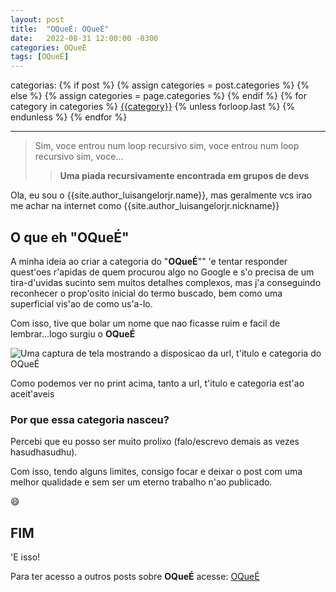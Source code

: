```yaml
---
layout: post
title:  "OQueÉ: OQueÉ"
date:   2022-08-31 12:00:00 -0300
categories: OQueÉ
tags: [OQueÉ]
---
```


<div class="post-categories">
categorias: 
  {% if post %}
    {% assign categories = post.categories %}
  {% else %}
    {% assign categories = page.categories %}
  {% endif %}
  {% for category in categories %}
  <a href="{{site.baseurl}}/categorias/#{{category|slugize}}">{{category}}</a>
  {% unless forloop.last %}&nbsp;{% endunless %}
  {% endfor %}
</div>

------


> Sim, voce entrou num loop recursivo sim, voce entrou num loop recursivo sim, voce...
>> **Uma piada recursivamente encontrada em grupos de devs**

Ola, eu sou o {{site.author_luisangelorjr.name}}, mas geralmente vcs irao me achar na internet como {{site.author_luisangelorjr.nickname}}


## O que eh "OQueÉ"

A minha ideia ao criar a categoria do "**OQueÉ**"" 'e tentar responder quest'oes r'apidas de quem procurou algo no Google  e s'o precisa de um tira-d'uvidas sucinto sem muitos detalhes complexos, mas j'a conseguindo reconhecer o prop'osito inicial do termo buscado, bem como uma superficial vis'ao de como us'a-lo.

Com isso, tive que bolar um nome que nao ficasse ruim e facil de lembrar...logo surgiu o **OQueÉ**

![Uma captura de tela mostrando a disposicao da url, t'itulo e categoria do **OQueÉ**]({{site.baseurl}}/assets/img/captura-de-tela-exemplo-oquee.jpg)


Como podemos ver no print acima, tanto a url, t'itulo e categoria est'ao aceit'aveis

### Por que essa categoria nasceu?

Percebi que eu posso ser muito prolixo (falo/escrevo demais as vezes hasudhasudhu).

Com isso, tendo alguns limites, consigo focar e deixar o post com uma melhor qualidade e sem ser um eterno trabalho n'ao publicado.

:smile:

## FIM

'E isso!

Para ter acesso a outros posts sobre **OQueÉ** acesse: <a href="{{site.baseurl}}/categorias/#OQueÉ">OQueÉ</a>


